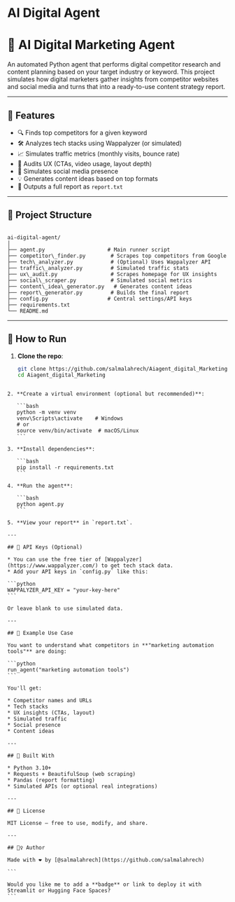 ﻿# AI Digital Agent

# 🤖 AI Digital Marketing Agent

An automated Python agent that performs digital competitor research and content planning based on your target industry or keyword. This project simulates how digital marketers gather insights from competitor websites and social media  and turns that into a ready-to-use content strategy report.

---

## 🚀 Features

- 🔍 Finds top competitors for a given keyword
- 🛠 Analyzes tech stacks using Wappalyzer (or simulated)
- 📈 Simulates traffic metrics (monthly visits, bounce rate)
- 🎯 Audits UX (CTAs, video usage, layout depth)
- 📱 Simulates social media presence
- 💡 Generates content ideas based on top formats
- 📝 Outputs a full report as `report.txt`

---

## 📁 Project Structure

```

ai-digital-agent/
│
├── agent.py                    # Main runner script
├── competitor\_finder.py        # Scrapes top competitors from Google
├── tech\_analyzer.py            # (Optional) Uses Wappalyzer API
├── traffic\_analyzer.py         # Simulated traffic stats
├── ux\_audit.py                 # Scrapes homepage for UX insights
├── social\_scraper.py           # Simulated social metrics
├── content\_idea\_generator.py   # Generates content ideas
├── report\_generator.py         # Builds the final report
├── config.py                   # Central settings/API keys
├── requirements.txt
└── README.md

````

---

## 🧪 How to Run

1. **Clone the repo**:
   ```bash
   git clone https://github.com/salmalahrech/Aiagent_digital_Marketing.git
   cd Aiagent_digital_Marketing
````

2. **Create a virtual environment (optional but recommended)**:

   ```bash
   python -m venv venv
   venv\Scripts\activate    # Windows
   # or
   source venv/bin/activate  # macOS/Linux
   ```

3. **Install dependencies**:

   ```bash
   pip install -r requirements.txt
   ```

4. **Run the agent**:

   ```bash
   python agent.py
   ```

5. **View your report** in `report.txt`.

---

## 🔑 API Keys (Optional)

* You can use the free tier of [Wappalyzer](https://www.wappalyzer.com/) to get tech stack data.
* Add your API keys in `config.py` like this:

```python
WAPPALYZER_API_KEY = "your-key-here"
```

Or leave blank to use simulated data.

---

## 📌 Example Use Case

You want to understand what competitors in **"marketing automation tools"** are doing:

```python
run_agent("marketing automation tools")
```

You'll get:

* Competitor names and URLs
* Tech stacks
* UX insights (CTAs, layout)
* Simulated traffic
* Social presence
* Content ideas

---

## 🤖 Built With

* Python 3.10+
* Requests + BeautifulSoup (web scraping)
* Pandas (report formatting)
* Simulated APIs (or optional real integrations)

---

## 📄 License

MIT License — free to use, modify, and share.

---

## 🙋‍♀️ Author

Made with ❤️ by [@salmalahrech](https://github.com/salmalahrech)

```

Would you like me to add a **badge** or link to deploy it with Streamlit or Hugging Face Spaces?
```
